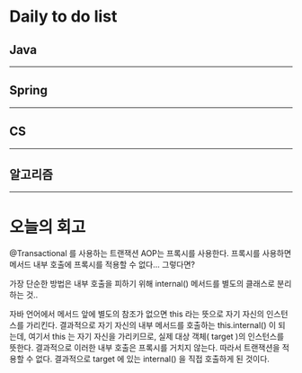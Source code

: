 # Daily to do list
## Java 

- - -
## Spring   

-- - -
## CS    

- - -
## 알고리즘    

---------
# 오늘의 회고

@Transactional 를 사용하는 트랜잭션 AOP는 프록시를 사용한다. 프록시를 사용하면
메서드 내부 호출에 프록시를 적용할 수 없다... 그렇다면?

가장 단순한 방법은 내부 호출을 피하기 위해 internal() 메서드를 별도의 클래스로 분리하는 것..

자바 언어에서 메서드 앞에 별도의 참조가 없으면 this 라는 뜻으로 자기 자신의 인스턴스를 가리킨다.
결과적으로 자기 자신의 내부 메서드를 호출하는 this.internal() 이 되는데, 여기서 this 는 자기 자신을 가리키므로, 
실제 대상 객체( target )의 인스턴스를 뜻한다. 결과적으로 이러한 내부 호출은 프록시를 거치지 않는다. 
따라서 트랜잭션을 적용할 수 없다. 결과적으로 target 에 있는 internal() 을 직접 호출하게 된 것이다.
